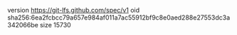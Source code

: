 version https://git-lfs.github.com/spec/v1
oid sha256:6ea2fcbcc79a657e984af011a7ac55912bf9c8e0aed288e27553dc3a342066be
size 15730
